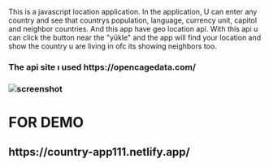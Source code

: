 This is a javascript location application. In the application, U can enter any country and see that countrys population, language, currency unit, capitol and neighbor countries. And this app have geo location api. With this api u can click the button near the "yükle" and the app will find your location and show the country u are living in ofc its showing neighbors too.
<h3>The api site ı used https://opencagedata.com/<h3>

![screenshot](https://user-images.githubusercontent.com/96912858/195264332-32787083-30ed-4071-be62-ccada3f37936.png)


<h1>FOR DEMO</h1>
<h2>https://country-app111.netlify.app/</h2>
